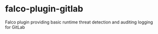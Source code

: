 # falco-plugin-gitlab
Falco plugin providing basic runtime threat detection and auditing logging for GitLab
